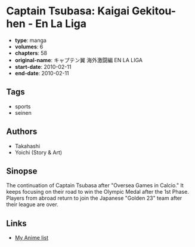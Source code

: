 # Captain Tsubasa: Kaigai Gekitou-hen - En La Liga

-   **type**: manga
-   **volumes**: 6
-   **chapters**: 58
-   **original-name**: キャプテン翼 海外激闘編 EN LA LIGA
-   **start-date**: 2010-02-11
-   **end-date**: 2010-02-11

## Tags

-   sports
-   seinen

## Authors

-   Takahashi
-   Yoichi (Story & Art)

## Sinopse

The continuation of Captain Tsubasa after "Oversea Games in Calcio." It keeps focusing on their road to win the Olympic Medal after the 1st Phase. Players from abroad return to join the Japanese "Golden 23" team after their league are over.

## Links

-   [My Anime list](https://myanimelist.net/manga/20787/Captain_Tsubasa__Kaigai_Gekitou-hen_-_En_La_Liga)
